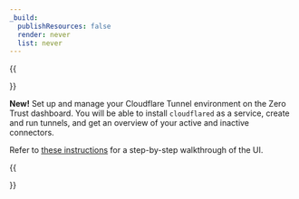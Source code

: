 ```yaml
---
_build:
  publishResources: false
  render: never
  list: never
---
```


{{<Aside type="Warning">}}

**New!** Set up and manage your Cloudflare Tunnel environment on the Zero Trust dashboard. You will be able to install `cloudflared` as a service, create and run tunnels, and get an overview of your active and inactive connectors.

Refer to [these instructions](/cloudflare-one/connections/connect-apps/install-and-setup/tunnel-guide/) for a step-by-step walkthrough of the UI.

{{</Aside>}}